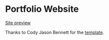 # Portfolio Website
[Site preview](https://lorenzochiana.com)

Thanks to Cody Jason Bennett for the [template](https://github.com/CodyJasonBennett/Portfolio-Website).
